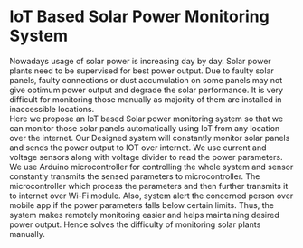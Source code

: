 # IoT Based Solar Power Monitoring System
Nowadays usage of solar power is increasing day by day. Solar power plants need to be supervised for best power output. Due to faulty solar panels, faulty connections or dust accumulation on some panels may not give optimum power output and degrade the solar performance. It is very difficult for monitoring those manually as majority of them are installed in inaccessible locations.<br>
Here we propose an IoT based Solar power monitoring system so that we can monitor those solar panels automatically using IoT from any location over the internet. Our Designed system will constantly monitor solar panels and sends the power output to IOT over internet. We use current and voltage sensors along with voltage divider to read the power parameters. We use Arduino microcontroller for controlling the whole system and sensor constantly transmits the sensed parameters to microcontroller. The microcontroller which process the parameters and then further transmits it to internet over Wi-Fi module. Also, system alert the concerned person over mobile app if the power parameters falls below certain limits. Thus, the system makes remotely monitoring easier and helps maintaining desired power output. Hence solves the difficulty of monitoring solar plants manually.
